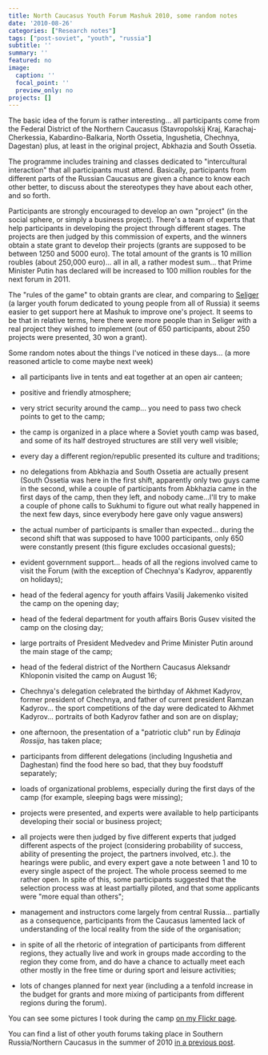 ```yaml
---
title: North Caucasus Youth Forum Mashuk 2010, some random notes
date: '2010-08-26'
categories: ["Research notes"]
tags: ["post-soviet", "youth", "russia"]
subtitle: ''
summary: ''
featured: no
image:
  caption: ''
  focal_point: ''
  preview_only: no
projects: []
---
```


The basic idea of the forum is rather interesting... all participants come from the Federal District of the Northern Caucasus (Stavropolskij Kraj, Karachaj-Cherkessia, Kabardino-Balkaria, North Ossetia, Ingushetia, Chechnya, Dagestan) plus, at least in the original project, Abkhazia and South Ossetia.

The programme includes training and classes dedicated to "intercultural interaction" that all participants must attend. Basically, participants from different parts of the Russian Caucasus are given a chance to know each other better, to discuss about the stereotypes they have about each other, and so forth.

Participants are strongly encouraged to develop an own "project" (in the social sphere, or simply a business project). There's a team of experts that help participants in developing the project through different stages. The projects are then judged by this commission of experts, and the winners obtain a state grant to develop their projects (grants are supposed to be between 1250 and 5000 euro). The total amount of the grants is 10 million roubles (about 250,000 euro)... all in all, a rather modest sum... that Prime Minister Putin has declared will be increased to 100 million roubles for the next forum in 2011.

The "rules of the game" to obtain grants are clear, and comparing to [Seliger](../2010-07-19-seligers-many-faces-my-reportage-from-the-int/) (a larger youth forum dedicated to young people from all of Russia) it seems easier to get support here at Mashuk to improve one's project. It seems to be that in relative terms, here there were more people than in Seliger with a real project they wished to implement (out of 650 participants, about 250 projects were presented, 30 won a grant).

Some random notes about the things I've noticed in these days... (a more reasoned article to come maybe next week)

-   all participants live in tents and eat together at an open air canteen;

-   positive and friendly atmosphere;

-   very strict security around the camp... you need to pass two check points to get to the camp;

-   the camp is organized in a place where a Soviet youth camp was based, and some of its half destroyed structures are still very well visible;

-   every day a different region/republic presented its culture and traditions;

-   no delegations from Abkhazia and South Ossetia are actually present (South Ossetia was here in the first shift, apparently only two guys came in the second, while a couple of participants from Abkhazia came in the first days of the camp, then they left, and nobody came...I'll try to make a couple of phone calls to Sukhumi to figure out what really happened in the next few days, since everybody here gave only vague answers)

-   the actual number of participants is smaller than expected... during the second shift that was supposed to have 1000 participants, only 650 were constantly present (this figure excludes occasional guests);

-   evident government support... heads of all the regions involved came to visit the Forum (with the exception of Chechnya's Kadyrov, apparently on holidays);

-   head of the federal agency for youth affairs Vasilij Jakemenko visited the camp on the opening day;

-   head of the federal department for youth affairs Boris Gusev visited the camp on the closing day;

-   large portraits of President Medvedev and Prime Minister Putin around the main stage of the camp;

-   head of the federal district of the Northern Caucasus Aleksandr Khloponin visited the camp on August 16;

-   Chechnya's delegation celebrated the birthday of Akhmet Kadyrov, former president of Chechnya, and father of current president Ramzan Kadyrov... the sport competitions of the day were dedicated to Akhmet Kadyrov... portraits of both Kadyrov father and son are on display;

-   one afternoon, the presentation of a "patriotic club" run by *Edinaja Rossija*, has taken place;

-   participants from different delegations (including Ingushetia and Daghestan) find the food here so bad, that they buy foodstuff separately;

-   loads of organizational problems, especially during the first days of the camp (for example, sleeping bags were missing);

-   projects were presented, and experts were available to help participants developing their social or business project;

-   all projects were then judged by five different experts that judged different aspects of the project (considering probability of success, ability of presenting the project, the partners involved, etc.). the hearings were public, and every expert gave a note between 1 and 10 to every single aspect of the project. The whole process seemed to me rather open. In spite of this, some participants suggested that the selection process was at least partially piloted, and that some applicants were "more equal than others";

-   management and instructors come largely from central Russia... partially as a consequence, participants from the Caucasus lamented lack of understanding of the local reality from the side of the organisation;

-   in spite of all the rhetoric of integration of participants from different regions, they actually live and work in groups made according to the region they come from, and do have a chance to actually meet each other mostly in the free time or during sport and leisure activities;

-   lots of changes planned for next year (including a a tenfold increase in the budget for grants and more mixing of participants from different regions during the forum).

You can see some pictures I took during the camp [on my Flickr page](http://www.flickr.com/photos/giocomai/sets/72157624807786026/detail/).

You can find a list of other youth forums taking place in Southern Russia/Northern Caucasus in the summer of 2010 [in a previous post](../2010-08-25-list-of-youth-forums-taking-place-in-southern-russia-northern-caucasus-in-the-summer-of-2010).